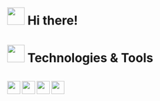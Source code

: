 <h1><img src="" width="40" height="40"> Hi there!</h1> 

<h1><img src="" width="40" height="40"> Technologies & Tools</h1>

<div style="display: inline_block; pading: 20 20 20 20"><br>
  <img src="https://cdn.jsdelivr.net/gh/devicons/devicon/icons/csharp/csharp-original.svg" width="30" height="30" align="center" ></img>
  <img src="https://cdn.jsdelivr.net/gh/devicons/devicon/icons/dotnetcore/dotnetcore-original.svg" width="30" height="30" align="center"></img>
  <img src="https://cdn.jsdelivr.net/gh/devicons/devicon/icons/postgresql/postgresql-original.svg" width="30" height="30" align="center"></img>
  <img src="https://cdn.jsdelivr.net/gh/devicons/devicon/icons/visualstudio/visualstudio-plain.svg" width="30" height="30" align="center"></img>
</div
